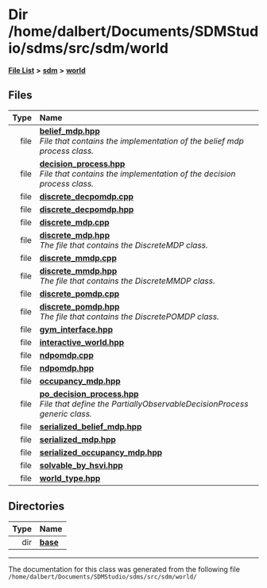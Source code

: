 
<NavBar active_item_id="2"/>

# Dir /home/dalbert/Documents/SDMStudio/sdms/src/sdm/world


[**File List**](files.md) **>** [**sdm**](dir_ae1b8d8c3d2627954ba53c22978558f0.md) **>** [**world**](dir_414fa79a2aeb4aba632c04a0d3a53fff.md)











## Files

| Type | Name |
| ---: | :--- |
| file | [**belief\_mdp.hpp**](belief__mdp_8hpp.md) <br>_File that contains the implementation of the belief mdp process class._  |
| file | [**decision\_process.hpp**](decision__process_8hpp.md) <br>_File that contains the implementation of the decision process class._  |
| file | [**discrete\_decpomdp.cpp**](discrete__decpomdp_8cpp.md) <br> |
| file | [**discrete\_decpomdp.hpp**](discrete__decpomdp_8hpp.md) <br> |
| file | [**discrete\_mdp.cpp**](discrete__mdp_8cpp.md) <br> |
| file | [**discrete\_mdp.hpp**](discrete__mdp_8hpp.md) <br>_The file that contains the DiscreteMDP class._  |
| file | [**discrete\_mmdp.cpp**](discrete__mmdp_8cpp.md) <br> |
| file | [**discrete\_mmdp.hpp**](discrete__mmdp_8hpp.md) <br>_The file that contains the DiscreteMMDP class._  |
| file | [**discrete\_pomdp.cpp**](discrete__pomdp_8cpp.md) <br> |
| file | [**discrete\_pomdp.hpp**](discrete__pomdp_8hpp.md) <br>_The file that contains the DiscretePOMDP class._  |
| file | [**gym\_interface.hpp**](gym__interface_8hpp.md) <br> |
| file | [**interactive\_world.hpp**](interactive__world_8hpp.md) <br> |
| file | [**ndpomdp.cpp**](ndpomdp_8cpp.md) <br> |
| file | [**ndpomdp.hpp**](ndpomdp_8hpp.md) <br> |
| file | [**occupancy\_mdp.hpp**](occupancy__mdp_8hpp.md) <br> |
| file | [**po\_decision\_process.hpp**](po__decision__process_8hpp.md) <br>_File that define the PartiallyObservableDecisionProcess generic class._  |
| file | [**serialized\_belief\_mdp.hpp**](serialized__belief__mdp_8hpp.md) <br> |
| file | [**serialized\_mdp.hpp**](serialized__mdp_8hpp.md) <br> |
| file | [**serialized\_occupancy\_mdp.hpp**](serialized__occupancy__mdp_8hpp.md) <br> |
| file | [**solvable\_by\_hsvi.hpp**](solvable__by__hsvi_8hpp.md) <br> |
| file | [**world\_type.hpp**](world__type_8hpp.md) <br> |

## Directories

| Type | Name |
| ---: | :--- |
| dir | [**base**](dir_f82058e37a1f60b84f8487517c6ff983.md) <br> |

















------------------------------
The documentation for this class was generated from the following file `/home/dalbert/Documents/SDMStudio/sdms/src/sdm/world/`